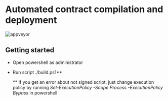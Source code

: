 # Automated contract compilation and deployment

![appveyor](https://ci.appveyor.com/api/projects/status/github/yehorhromadskyi/solidity-test-contract?branch=master&svg=true)

## Getting started

* Open powershell as administrator
* Run script ./build.ps1**


  ** If you get an error about not signed script, just change execution policy by running _Set-ExecutionPolicy -Scope Process -ExecutionPolicy Bypass_ in powershell
